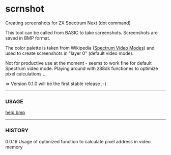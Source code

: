 # scrnshot

Creating screenshots for ZX Spectrum Next (dot command)

This tool can be called from BASIC to take screenshots. Screenshots are saved in BMP format.

The color palette is taken from Wikipedia ([Spectrum Video Modes](https://en.wikipedia.org/wiki/ZX_Spectrum_graphic_modes)) and used to create screenshots in "layer 0" (default video mode).



Not for productive use at the moment - seems to work fine for default Spectrum video mode. Playing around with z88dk functiones to optimize pixel calculations ...

=> Version 0.1.0 will be the first stable release ;-)

---

### USAGE

[help.bmp](https://github.com/essszettt/scrnshot/blob/main/test/help.bmp)

---

### HISTORY

0.0.16  Usage of optimized function to calculate pixel address in video memory
